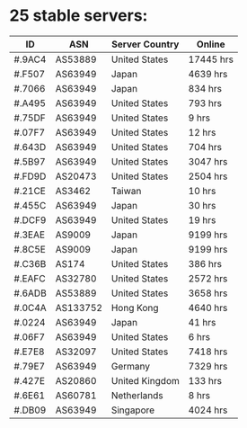 # 25 stable servers:

| ID | ASN | Server Country | Online |
| ------ | ------ | ------ | ------ |
| #.9AC4 | AS53889 | United States | 17445 hrs |
| #.F507 | AS63949 | Japan | 4639 hrs |
| #.7066 | AS63949 | Japan | 834 hrs |
| #.A495 | AS63949 | United States | 793 hrs |
| #.75DF | AS63949 | United States | 9 hrs |
| #.07F7 | AS63949 | United States | 12 hrs |
| #.643D | AS63949 | United States | 704 hrs |
| #.5B97 | AS63949 | United States | 3047 hrs |
| #.FD9D | AS20473 | United States | 2504 hrs |
| #.21CE | AS3462 | Taiwan | 10 hrs |
| #.455C | AS63949 | Japan | 30 hrs |
| #.DCF9 | AS63949 | United States | 19 hrs |
| #.3EAE | AS9009 | Japan | 9199 hrs |
| #.8C5E | AS9009 | Japan | 9199 hrs |
| #.C36B | AS174 | United States | 386 hrs |
| #.EAFC | AS32780 | United States | 2572 hrs |
| #.6ADB | AS53889 | United States | 3658 hrs |
| #.0C4A | AS133752 | Hong Kong | 4640 hrs |
| #.0224 | AS63949 | Japan | 41 hrs |
| #.06F7 | AS63949 | United States | 6 hrs |
| #.E7E8 | AS32097 | United States | 7418 hrs |
| #.79E7 | AS63949 | Germany | 7329 hrs |
| #.427E | AS20860 | United Kingdom | 133 hrs |
| #.6E61 | AS60781 | Netherlands | 8 hrs |
| #.DB09 | AS63949 | Singapore | 4024 hrs |

